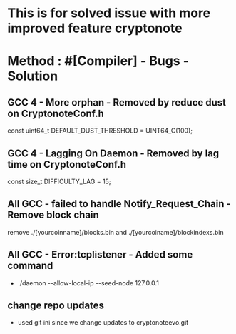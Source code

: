 # This is for solved issue with more improved feature cryptonote
# Method : #[Compiler] - Bugs - Solution
## GCC 4 - More orphan - Removed by reduce dust on CryptonoteConf.h
const uint64_t DEFAULT_DUST_THRESHOLD = UINT64_C(100);
## GCC 4 - Lagging On Daemon - Removed by lag time on CryptonoteConf.h
const size_t DIFFICULTY_LAG = 15; 
## All GCC - failed to handle Notify_Request_Chain - Remove block chain
remove ./[yourcoinname]/blocks.bin and ./[yourcoiname]/blockindexs.bin
## All GCC - Error:tcplistener - Added some command
- ./daemon --allow-local-ip --seed-node 127.0.0.1
## change repo updates
- used git ini since we change updates to cryptonoteevo.git
